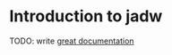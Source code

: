 # Introduction to jadw

TODO: write [great documentation](http://jacobian.org/writing/what-to-write/)
